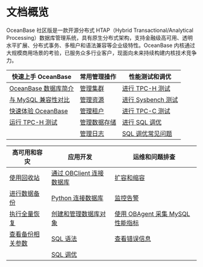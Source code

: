 # 文档概览

OceanBase 社区版是一款开源分布式 HTAP（Hybrid Transactional/Analytical Processing）数据库管理系统，具有原生分布式架构，支持金融级高可用、透明水平扩展、分布式事务、多租户和语法兼容等企业级特性。OceanBase 内核通过大规模商用场景的考验，已服务众多行业客户，现面向未来持续构建内核技术竞争力。

|             快速上手 OceanBase     |                      常用管理操作                      | 性能测试和调优   |
|----------------------------|-------------------------------------|-------------------------------------|
| [OceanBase 数据库简介](100.users-guide/100.oceanbase-database/100.what-is-oceanbase-database.md)                         | [管理集群](100.users-guide/600.basic-database-management/100.manage-clusters/100.create-a-cluster.md)                                                |[进行 TPC-H 测试](100.users-guide/900.performance-tuning-guide/800.performance-whitepaper/100.run-the-tpc-h-benchmark-on-oceanbase-database.md) |
| [与 MySQL 兼容性对比](100.users-guide/100.oceanbase-database/300.compatibility-with-mysql.md)                             | [管理资源](100.users-guide/600.basic-database-management/300.manage-resources/100.overview-of-resource-management.md)                                |[进行 Sysbench 测试](100.users-guide/900.performance-tuning-guide/800.performance-whitepaper/300.use-sysbench-to-test-the-performance-of-oceanbase-database.md)  |
| [快速体验 OceanBase](100.users-guide/200.Get-started-quickly/000.Quickly-experience-OceanBase.md)                 | [管理租户](100.users-guide/600.basic-database-management/400.manage-tenants/100.overview-of-tenant-management.md)                                    |[进行 TPC-C 测试](100.users-guide/900.performance-tuning-guide/800.performance-whitepaper/500.run-the-tpc-c-benchmark-on-oceanbase-database.md)  |
| [运行 TPC-H 测试](100.users-guide/900.performance-tuning-guide/800.performance-whitepaper/100.run-the-tpc-h-benchmark-on-oceanbase-database.md)        |[管理数据存储](100.users-guide/600.basic-database-management/500.manage-data-storage/100.minor-compaction-management/100.overview-of-minor-compaction-management.md)      |[进行 SQL 调优](100.users-guide/900.performance-tuning-guide/500.sql-tuning-guide/400.sql-tuning/100.overview-of-sql-tuning.md)     |
|   |[管理日志](100.users-guide/600.basic-database-management/700.manage-logs/100.overview-of-logs.md)                                                     |[SQL 调优常见问题](100.users-guide/900.performance-tuning-guide/500.sql-tuning-guide/600.faq-about-sql-tuning.md)     |

|             高可用和容灾     |                      应用开发                      | 运维和问题排查   |
|----------------------------|-------------------------------------|-------------------------------------|
| [使用回收站](100.users-guide/1000.high-data-availability/100.administrator-guide-flashback/100.objects-supported-by-the-recycle-bin.md)       | [通过 OBClient 连接数据库](1400.developer-guide/000.connect-to-oceanbase-database/300.connect-oceanbase-tenants-through-obclient.md)      |[扩容和缩容](100.users-guide/1100.operation-and-maintenance-management/200.scale-out-and-scale-in/100.overview-of-scale-out-and-scale-in.md)                         |
| [进行数据备份](100.users-guide/1000.high-data-availability/200.backup-and-recovery-management/300.cluster-level-data-backup/300.initiate-data-backup.md)|[Python 连接数据库](1400.developer-guide/100.application-development/500.connect-to-oceanbase-through-python-driver-of-developer-guide.md)                           |[监控告警](100.users-guide/1100.operation-and-maintenance-management/100.administrator-guide-monitoring-and-alerts/100.use-ocp-to-monitor-databases/100.overview-of-monitoring-and-alerts.md)  |
| [执行全量恢复](100.users-guide/1000.high-data-availability/200.backup-and-recovery-management/400.data-recovery/200.perform-full-recovery.md)                 | [创建和管理数据库对象](1400.developer-guide/200.create-and-manage-database-objects/100.about-ddl-statements.md)|[使用 OBAgent 采集 MySQL 性能指标](1800.supporting-tools/200.ob-agent/600.use-obagent-to-collect-mysql-performance-metrics.md)  |
| [查看备份相关参数](100.users-guide/1000.high-data-availability/200.backup-and-recovery-management/500.routine-maintenance/100.view-backup-related-parameters.md)  |[SQL 语法](1400.developer-guide/700.sql-reference/500.sql-statements/100.general-syntax.md)                                                                                |[查看错误信息](100.users-guide/1200.reference-guide/400.error-codes/100.overview-of-error-messages.md)     |
| |[SQL 调优](100.users-guide/900.performance-tuning-guide/500.sql-tuning-guide/100.execution-process-of-sql-queries.md)                                                                             |    |
